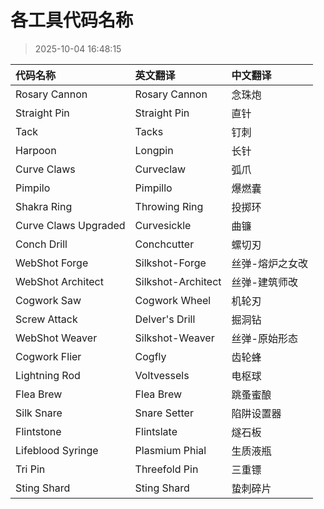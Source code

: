 # 各工具代码名称

> 2025-10-04 16:48:15

| 代码名称                 | 英文翻译               | 中文翻译     |
|:---------------------|:-------------------|:---------|
| Rosary Cannon        | Rosary Cannon      | 念珠炮      |
| Straight Pin         | Straight Pin       | 直针       |
| Tack                 | Tacks              | 钉刺       |
| Harpoon              | Longpin            | 长针       |
| Curve Claws          | Curveclaw          | 弧爪       |
| Pimpilo              | Pimpillo           | 爆燃囊      |
| Shakra Ring          | Throwing Ring      | 投掷环      |
| Curve Claws Upgraded | Curvesickle        | 曲镰       |
| Conch Drill          | Conchcutter        | 螺切刃      |
| WebShot Forge        | Silkshot-Forge     | 丝弹-熔炉之女改 |
| WebShot Architect    | Silkshot-Architect | 丝弹-建筑师改  |
| Cogwork Saw          | Cogwork Wheel      | 机轮刃      |
| Screw Attack         | Delver's Drill     | 掘洞钻      |
| WebShot Weaver       | Silkshot-Weaver    | 丝弹-原始形态  |
| Cogwork Flier        | Cogfly             | 齿轮蜂      |
| Lightning Rod        | Voltvessels        | 电枢球      |
| Flea Brew            | Flea Brew          | 跳蚤蜜酿     |
| Silk Snare           | Snare Setter       | 陷阱设置器    |
| Flintstone           | Flintslate         | 燧石板      |
| Lifeblood Syringe    | Plasmium Phial     | 生质液瓶     |
| Tri Pin              | Threefold Pin      | 三重镖      |
| Sting Shard          | Sting Shard        | 蛰刺碎片     |